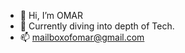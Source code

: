 - 👋 Hi, I’m OMAR
- 👀 Currently diving into depth of Tech.
- 📫 mailboxofomar@gmail.com

<!---
CodedByOmar/CodedByOmar is a ✨ special ✨ repository because its `README.md` (this file) appears on your GitHub profile.
You can click the Preview link to take a look at your changes.
--->

